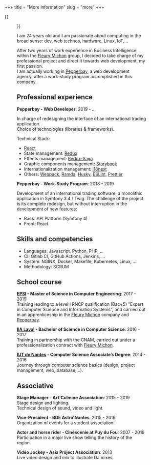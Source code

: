 +++
title = "More information"
slug = "more"
+++

{{<figure class="avatar left" src="/img/avatar.jpg" alt="avatar">}}

I am 24 years old and I am passionate about computing in the broad sense: dev, web technos, hardware, Linux, IoT,...

After two years of work experience in Business Intelligence within the [Fleury Michon](https://www.fleurymichon.fr/) group, I decided to take charge of my professional project and direct it towards web development, my first passion.  
I am actually working in [Pepperbay](https://www.pepperbay.fr/), a web development agency, after a work-study program accomplished in this company.

## Professional experience

**Pepperbay - Web Developer**: 2019 - ...

In charge of redesigning the interface of an international trading application.  
Choice of technologies (libraries & frameworks).

Technical Stack:

- [React](https://reactjs.org/)
- State management: [Redux](https://redux.js.org/)
- Effects management: [Redux-Saga](https://redux-saga.js.org/)
- Graphic components management: [Storybook](https://storybook.js.org/)
- Internationalization management: [i18next](https://www.i18next.com/)
- Others: [Webpack](https://webpack.js.org/), [Ramda](https://ramdajs.com/), [Husky](https://github.com/typicode/husky), [ESLint](https://eslint.org/), [Prettier](https://prettier.io/)

**Pepperbay - Work-Study Program**: 2018 - 2019

Development of an international trading software, a monolithic application in Symfony 3.4 / Twig.
The challenge of the project is its complete redesign, but without interruption in the development of new features:

- Back: API Platform (Symfony 4)
- Front: React

## Skills and competencies

- Languages: Javascript, Python, PHP, ...
- CI: Gitlab CI, GitHub Actions, Jenkins, ...
- System: NGINX, Docker, Makefile, Kubernetes, Linux, ...
- Methodology: SCRUM

## School course

**[EPSI](http://www.epsi.fr/) - Master of Science in Computer Engineering**: 2017 - 2019  
Training leading to a level I RNCP qualification (Bac+5) "Expert in Computer Science and Information Systems", and carried out in an apprenticeship in the [Fleury Michon](https://www.fleurymichon.fr/) company and [Pepperbay](https://www.pepperbay.fr/).

**[IIA Laval](http://iia-laval.fr/) - Bachelor of Science in Computer Science**: 2016 - 2017  
Training in partnership with the CNAM, carried out under a professionalization contract with [Fleury Michon](https://www.fleurymichon.fr/).

**[IUT de Nantes](https://iutnantes.univ-nantes.fr/formations/dut-bac-2-/dut-informatique-2019469.kjsp) - Computer Science Associate’s Degree**: 2014 - 2016  
Journey through computer science basics (design, project management, web, database,...).

## Associative

**Stage Manager - Art'Culmine Association**: 2015 - 2019  
Stage design and lighting.  
Technical design of sound, video and light.

**Vice-President - BDE Astro'Nantes**: 2015 - 2016  
Organization of events for a student association.

**Actor and horse rider - Cinéscénie at Puy du Fou**: 2007 - 2019  
Participation in a major live show telling the history of the region.

**Vidéo Jockey - Asia Project Association**: 2013  
Live video design and mix to illustrate DJ mixes.
